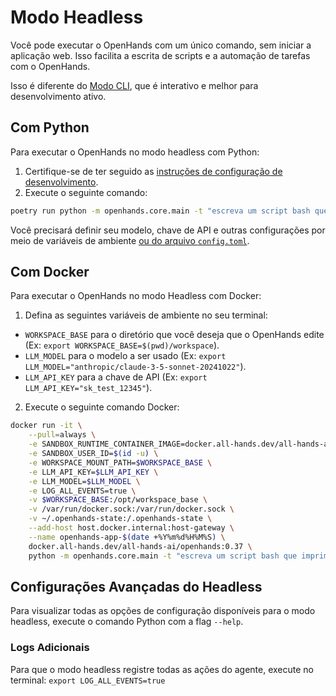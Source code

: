 # Modo Headless

Você pode executar o OpenHands com um único comando, sem iniciar a aplicação web.
Isso facilita a escrita de scripts e a automação de tarefas com o OpenHands.

Isso é diferente do [Modo CLI](cli-mode), que é interativo e melhor para desenvolvimento ativo.

## Com Python

Para executar o OpenHands no modo headless com Python:
1. Certifique-se de ter seguido as [instruções de configuração de desenvolvimento](https://github.com/All-Hands-AI/OpenHands/blob/main/Development.md).
2. Execute o seguinte comando:
```bash
poetry run python -m openhands.core.main -t "escreva um script bash que imprima oi"
```

Você precisará definir seu modelo, chave de API e outras configurações por meio de variáveis de ambiente
[ou do arquivo `config.toml`](https://github.com/All-Hands-AI/OpenHands/blob/main/config.template.toml).

## Com Docker

Para executar o OpenHands no modo Headless com Docker:

1. Defina as seguintes variáveis de ambiente no seu terminal:

- `WORKSPACE_BASE` para o diretório que você deseja que o OpenHands edite (Ex: `export WORKSPACE_BASE=$(pwd)/workspace`).
- `LLM_MODEL` para o modelo a ser usado (Ex: `export LLM_MODEL="anthropic/claude-3-5-sonnet-20241022"`).
- `LLM_API_KEY` para a chave de API (Ex: `export LLM_API_KEY="sk_test_12345"`).

2. Execute o seguinte comando Docker:

```bash
docker run -it \
    --pull=always \
    -e SANDBOX_RUNTIME_CONTAINER_IMAGE=docker.all-hands.dev/all-hands-ai/runtime:0.37-nikolaik \
    -e SANDBOX_USER_ID=$(id -u) \
    -e WORKSPACE_MOUNT_PATH=$WORKSPACE_BASE \
    -e LLM_API_KEY=$LLM_API_KEY \
    -e LLM_MODEL=$LLM_MODEL \
    -e LOG_ALL_EVENTS=true \
    -v $WORKSPACE_BASE:/opt/workspace_base \
    -v /var/run/docker.sock:/var/run/docker.sock \
    -v ~/.openhands-state:/.openhands-state \
    --add-host host.docker.internal:host-gateway \
    --name openhands-app-$(date +%Y%m%d%H%M%S) \
    docker.all-hands.dev/all-hands-ai/openhands:0.37 \
    python -m openhands.core.main -t "escreva um script bash que imprima oi"
```

## Configurações Avançadas do Headless

Para visualizar todas as opções de configuração disponíveis para o modo headless, execute o comando Python com a flag `--help`.

### Logs Adicionais

Para que o modo headless registre todas as ações do agente, execute no terminal: `export LOG_ALL_EVENTS=true`
